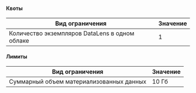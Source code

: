 #### Квоты
Вид ограничения | Значение
----- | -----
Количество экземпляров DataLens в одном облаке | 1

#### Лимиты
Вид ограничения | Значение
----- | -----
Суммарный объем материализованных данных | 10 Гб